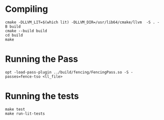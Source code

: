 # Compiling

```
cmake -DLLVM_LIT=$(which lit) -DLLVM_DIR=/usr/lib64/cmake/llvm  -S . -B build
cmake --build build
cd build
make
```


# Running the Pass
```
opt -load-pass-plugin ../build/fencing/FencingPass.so -S -passes=fence-tso <ll_file>
```


# Running the tests

```
make test
make run-lit-tests
```
